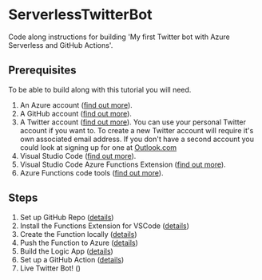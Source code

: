 # ServerlessTwitterBot
Code along instructions for building 'My first Twitter bot with Azure Serverless and GitHub Actions'.

## Prerequisites

To be able to build along with this tutorial you will need.

1. An Azure account ([find out more](https://azure.microsoft.com/)).
2. A GitHub account ([find out more](https://github.com/)).
3. A Twitter account ([find out more](https://twitter.com)). You can use your personal Twitter account if you want to. To create a new Twitter account will require it's own associated email address. If you don't have a second account you could look at signing up for one at [Outlook.com](https://outlook.com/)
4. Visual Studio Code ([find out more](https://code.visualstudio.com/)).
5. Visual Studio Code Azure Functions Extension ([find out more](https://marketplace.visualstudio.com/items?itemName=ms-azuretools.vscode-azurefunctions)).
6. Azure Functions code tools ([find out more](https://docs.microsoft.com/en-us/azure/azure-functions/functions-run-local)).

## Steps

1. Set up GitHub Repo ([details](https://github.com/TheRealCodeBeard/ServerlessTwitterBot/blob/master/STEP1.md))
2. Install the Functions Extension for VSCode ([details](https://github.com/TheRealCodeBeard/ServerlessTwitterBot/blob/master/STEP2.md))
3. Create the Function locally ([details](https://github.com/TheRealCodeBeard/ServerlessTwitterBot/blob/master/STEP3.md))
4. Push the Function to Azure ([details](https://github.com/TheRealCodeBeard/ServerlessTwitterBot/blob/master/STEP4.md))
5. Build the Logic App ([details](https://github.com/TheRealCodeBeard/ServerlessTwitterBot/blob/master/STEP5.md))
6. Set up a GitHub Action ([details](https://github.com/TheRealCodeBeard/ServerlessTwitterBot/blob/master/STEP6.md))
7. Live Twitter Bot! ()


